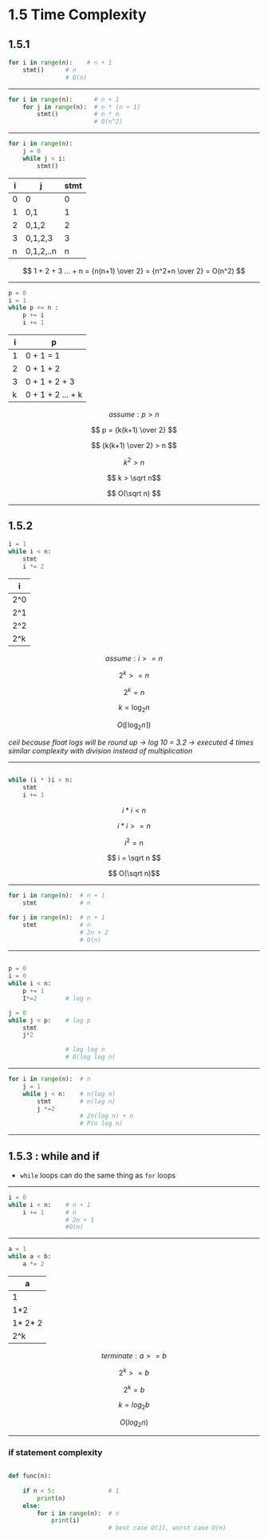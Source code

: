 # 1.5 Time Complexity

## 1.5.1

```py
for i in range(n):    # n + 1  
    stmt()      # n
                # O(n)
```
---
```py
for i in range(n):      # n + 1
    for j in range(n):  # n * (n + 1)
        stmt()          # n * n
                        # O(n^2)
```
---
```py
for i in range(n):
    j = 0
    while j < i:
        stmt()

```

| i   | j         | stmt |
| --- | --------- | ---- |
| 0   | 0         | 0    |
| 1   | 0,1       | 1    |
| 2   | 0,1,2     | 2    |
| 3   | 0,1,2,3   | 3    |
| n   | 0,1,2,..n | n    |

$$ 1 + 2 + 3 ... + n = {n(n+1) \over 2} = {n^2+n \over 2} = O(n^2) $$

---
```py
p = 0
i = 1
while p <= n :
    p += i
    i += 1
```

| i   | p                 |
| --- | ----------------- |
| 1   | 0 + 1 = 1         |
| 2   | 0 + 1 + 2         |
| 3   | 0 + 1 + 2 + 3     |
| k   | 0 + 1 + 2 ... + k |


$$ assume : p > n $$

$$ p = {k(k+1) \over 2} $$

$$ {k(k+1) \over 2} > n $$

$$ k^2 > n $$

$$ k > \sqrt n$$

$$ O(\sqrt n) $$

---
## 1.5.2

```py
i = 1
while i < n:
    stmt
    i *= 2
```

| i   |
| --- |
| 2^0 |
| 2^1 |
| 2^2 |
| 2^k |

$$ assume : i >= n $$

$$ 2^k >= n $$

$$ 2^k = n $$

$$ k = \log _2 n  $$

$$ O(\lceil \log _2 n  \rceil)  $$

*ceil because float logs will be round up -> log 10 = 3.2 -> executed 4 times*
*similar complexity with division instead of multiplication*

---

```py

while (i * )i < n:
    stmt
    i += 1
```

$$ i * i < n $$

$$ i * i >= n $$

$$ i^2 = n $$

$$ i = \sqrt n $$

$$ O(\sqrt n)$$

---

```py
for i in range(n):  # n + 1
    stmt            # n

for j in range(n):  # n + 1
    stmt            # n
                    # 2n + 2
                    # O(n)
```
---
```py

p = 0
i = 0
while i < n:
    p += 1
    I*=2        # log n

j = 0
while j < p:    # log p
    stmt
    j*2

                # log log n
                # O(log log n)
```
---

```py
for i in range(n):  # n
    j = 1
    while j < n:    # n(log n)
        stmt        # n(log n)
        j *=2
                    # 2n(log n) + n
                    # P(n log n)
```
---

## 1.5.3 : while and if
- `while` loops can do the same thing as `for` loops

---
```py
i = 0
while i < n:    # n + 1
    i += 1      # n
                # 2n + 1
                #O(n)
```
---
```py
a = 1
while a < b:
    a *= 2
```
| a       |
| ------- |
| 1       |
| 1*2     |
| 1* 2* 2 |
| 2^k     |

$$ terminate : a >= b $$

$$ 2^k >= b $$

$$ 2^k = b $$

$$ k = log _2b  $$

$$ O(log _2n) $$

---

### if statement complexity
```py

def func(n):
    
    if n < 5:               # 1
        print(n)
    else:
        for i in range(n):  # n
            print(i)
                            # best case O(1), worst case O(n)
```
